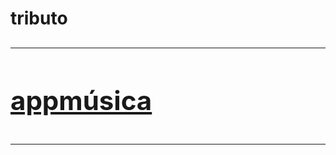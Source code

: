 # tributo
<h2> <a href="https://www.figma.com/file/9bU3NvicudlH7jNyBdBMgZ/Untitled?type=design&node-id=0%3A1&mode=design&t=w9rrJFMeiNt6ZqUP-1 - Desktop/Mobile</a></h2>  <center> <img src="https://github.com/Felipenascimento2001/FigmaProjetos/blob/main/Untitled.png" alt="Imagem 1" width="900"> </center>  <hr>

# appmúsica
<h2> <a href="https://www.figma.com/file/wohydofnFYntJPnPjwF95x/Untitled?type=design&mode=design&t=f4eHS0n8wO3ThKu7-1 - Desktop/Mobile</a></h2>  <center> <img src="https://github.com/Felipenascimento2001/FigmaProjetos/blob/main/Untitled.png" alt="Imagem 1" width="900"> </center>  <hr>

